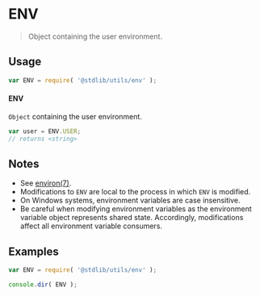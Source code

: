 # ENV

> Object containing the user environment.

<section class="usage">

## Usage

```javascript
var ENV = require( '@stdlib/utils/env' );
```

#### ENV

`Object` containing the user environment.

```javascript
var user = ENV.USER;
// returns <string>
```

</section>

<!-- /.usage -->

<section class="notes">

## Notes

-   See [environ(7)][man-environ].
-   Modifications to `ENV` are local to the process in which `ENV` is modified.
-   On Windows systems, environment variables are case insensitive.
-   Be careful when modifying environment variables as the environment variable object represents shared state. Accordingly, modifications affect all environment variable consumers. 

</section>

<!-- /.notes -->

<section class="examples">

## Examples

```javascript
var ENV = require( '@stdlib/utils/env' );

console.dir( ENV );
```

</section>

<!-- /.examples -->

<section class="links">

[man-environ]: http://man7.org/linux/man-pages/man7/environ.7.html

</section>

<!-- /.links -->
